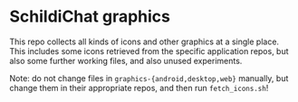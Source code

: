 # SchildiChat graphics

This repo collects all kinds of icons and other graphics at a single place.  
This includes some icons retrieved from the specific application repos, but also some further working files, and also unused experiments.

Note: do not change files in `graphics-{android,desktop,web}` manually, but change them in their appropriate repos, and then run `fetch_icons.sh`!
